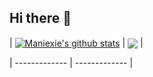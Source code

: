 ## Hi there 👋

| <a href="https://github.com/Maniexie/github-readme-stats"><img align="center" src="https://github-readme-stats.vercel.app/api?username=Maniexie&show_icons=true&include_all_commits=true&theme=buefy&hide_border=true" alt="Maniexie's github stats" /></a> | <a href="https://github.com/Maniexie/github-readme-stats"><img align="center" src="https://github-readme-stats.vercel.app/api/top-langs/?username=Maniexie&layout=compact&theme=buefy&hide_border=true" /></a> |

| ------------- | ------------- |

<!--
**Maniexie/Maniexie** is a ✨ _special_ ✨ repository because its `README.md` (this file) appears on your GitHub profile.

Here are some ideas to get you started:

- 🔭 I’m currently working on ...
- 🌱 I’m currently learning ...
- 👯 I’m looking to collaborate on ...
- 🤔 I’m looking for help with ...
- 💬 Ask me about ...
- 📫 How to reach me: ...
- 😄 Pronouns: ...
- ⚡ Fun fact: ...
-->

